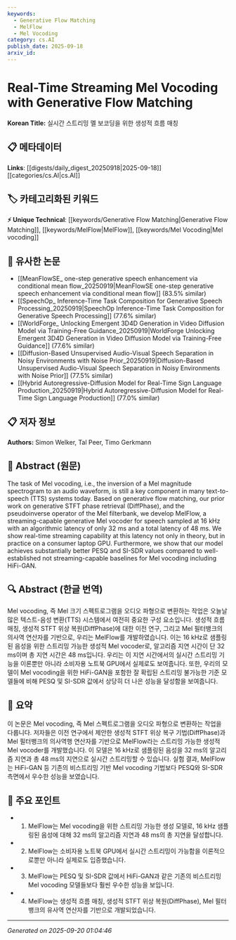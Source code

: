 ```yaml
---
keywords:
  - Generative Flow Matching
  - MelFlow
  - Mel Vocoding
category: cs.AI
publish_date: 2025-09-18
arxiv_id:
---
```


<!-- KEYWORD_LINKING_METADATA:
{
  "processed_timestamp": "2025-09-22 22:13:53.807459",
  "vocabulary_version": "1.0",
  "selected_keywords": [
    "Generative Flow Matching",
    "MelFlow",
    "Mel Vocoding"
  ],
  "rejected_keywords": [
    "DiffPhase",
    "Speech Recognition"
  ],
  "similarity_scores": {
    "Generative Flow Matching": 0.82,
    "MelFlow": 0.8,
    "Mel Vocoding": 0.78
  },
  "extraction_method": "AI_prompt_based",
  "budget_applied": true
}
-->

# Real-Time Streaming Mel Vocoding with Generative Flow Matching

**Korean Title:** 실시간 스트리밍 멜 보코딩을 위한 생성적 흐름 매칭

## 📋 메타데이터

**Links**: [[digests/daily_digest_20250918|2025-09-18]]      [[categories/cs.AI|cs.AI]]

## 🏷️ 카테고리화된 키워드
**⚡ Unique Technical**: [[keywords/Generative Flow Matching|Generative Flow Matching]], [[keywords/MelFlow|MelFlow]], [[keywords/Mel Vocoding|Mel vocoding]]

## 🔗 유사한 논문
- [[MeanFlowSE_ one-step generative speech enhancement via conditional mean flow_20250919|MeanFlowSE one-step generative speech enhancement via conditional mean flow]] (83.5% similar)
- [[SpeechOp_ Inference-Time Task Composition for Generative Speech Processing_20250919|SpeechOp Inference-Time Task Composition for Generative Speech Processing]] (77.6% similar)
- [[WorldForge_ Unlocking Emergent 3D4D Generation in Video Diffusion Model via Training-Free Guidance_20250919|WorldForge Unlocking Emergent 3D4D Generation in Video Diffusion Model via Training-Free Guidance]] (77.6% similar)
- [[Diffusion-Based Unsupervised Audio-Visual Speech Separation in Noisy Environments with Noise Prior_20250919|Diffusion-Based Unsupervised Audio-Visual Speech Separation in Noisy Environments with Noise Prior]] (77.5% similar)
- [[Hybrid Autoregressive-Diffusion Model for Real-Time Sign Language Production_20250919|Hybrid Autoregressive-Diffusion Model for Real-Time Sign Language Production]] (77.0% similar)

## 📋 저자 정보

**Authors:** Simon Welker, Tal Peer, Timo Gerkmann

## 📄 Abstract (원문)

The task of Mel vocoding, i.e., the inversion of a Mel magnitude spectrogram
to an audio waveform, is still a key component in many text-to-speech (TTS)
systems today. Based on generative flow matching, our prior work on generative
STFT phase retrieval (DiffPhase), and the pseudoinverse operator of the Mel
filterbank, we develop MelFlow, a streaming-capable generative Mel vocoder for
speech sampled at 16 kHz with an algorithmic latency of only 32 ms and a total
latency of 48 ms. We show real-time streaming capability at this latency not
only in theory, but in practice on a consumer laptop GPU. Furthermore, we show
that our model achieves substantially better PESQ and SI-SDR values compared to
well-established not streaming-capable baselines for Mel vocoding including
HiFi-GAN.

## 🔍 Abstract (한글 번역)

Mel vocoding, 즉 Mel 크기 스펙트로그램을 오디오 파형으로 변환하는 작업은 오늘날 많은 텍스트-음성 변환(TTS) 시스템에서 여전히 중요한 구성 요소입니다. 생성적 흐름 매칭, 생성적 STFT 위상 복원(DiffPhase)에 대한 이전 연구, 그리고 Mel 필터뱅크의 의사역 연산자를 기반으로, 우리는 MelFlow를 개발하였습니다. 이는 16 kHz로 샘플링된 음성을 위한 스트리밍 가능한 생성적 Mel vocoder로, 알고리즘 지연 시간이 단 32 ms이며 총 지연 시간은 48 ms입니다. 우리는 이 지연 시간에서의 실시간 스트리밍 기능을 이론뿐만 아니라 소비자용 노트북 GPU에서 실제로도 보여줍니다. 또한, 우리의 모델이 Mel vocoding을 위한 HiFi-GAN을 포함한 잘 확립된 스트리밍 불가능한 기준 모델들에 비해 PESQ 및 SI-SDR 값에서 상당히 더 나은 성능을 달성함을 보여줍니다.

## 📝 요약

이 논문은 Mel vocoding, 즉 Mel 스펙트로그램을 오디오 파형으로 변환하는 작업을 다룹니다. 저자들은 이전 연구에서 제안한 생성적 STFT 위상 복구 기법(DiffPhase)과 Mel 필터뱅크의 의사역행 연산자를 기반으로 MelFlow라는 스트리밍 가능한 생성적 Mel vocoder를 개발했습니다. 이 모델은 16 kHz로 샘플링된 음성을 32 ms의 알고리즘 지연과 총 48 ms의 지연으로 실시간 스트리밍할 수 있습니다. 실험 결과, MelFlow는 HiFi-GAN 등 기존의 비스트리밍 기반 Mel vocoding 기법보다 PESQ와 SI-SDR 측면에서 우수한 성능을 보였습니다.

## 🎯 주요 포인트

- 1. MelFlow는 Mel vocoding을 위한 스트리밍 가능한 생성 모델로, 16 kHz 샘플링된 음성에 대해 32 ms의 알고리즘 지연과 48 ms의 총 지연을 달성합니다.

- 2. MelFlow는 소비자용 노트북 GPU에서 실시간 스트리밍이 가능함을 이론적으로뿐만 아니라 실제로도 입증했습니다.

- 3. MelFlow는 PESQ 및 SI-SDR 값에서 HiFi-GAN과 같은 기존의 비스트리밍 Mel vocoding 모델들보다 훨씬 우수한 성능을 보입니다.

- 4. MelFlow는 생성적 흐름 매칭, 생성적 STFT 위상 복원(DiffPhase), Mel 필터뱅크의 유사역 연산자를 기반으로 개발되었습니다.

---

*Generated on 2025-09-20 01:04:46*